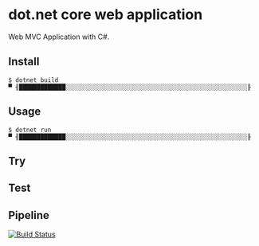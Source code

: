 # dot.net core web application

Web MVC Application with C#.

## Install

```shell
$ dotnet build
▀ ╢█████████████░░░░░░░░░░░░░░░░░░░░░░░░░░░░░░░░░░░░░░░░░░░░░░░░░░░╟

```

## Usage

```shell
$ dotnet run
▀ ╢█████████████░░░░░░░░░░░░░░░░░░░░░░░░░░░░░░░░░░░░░░░░░░░░░░░░░░░╟
```

## Try


## Test


## Pipeline

[![Build Status](https://dev.azure.com/azmisahin-github/azmisahin-software-web-architecture-dotnetcore/_apis/build/status/azmisahin.azmisahin-software-web-architecture-dotnetcore?branchName=master)](https://dev.azure.com/azmisahin-github/azmisahin-software-web-architecture-dotnetcore/_build/latest?definitionId=13&branchName=master)